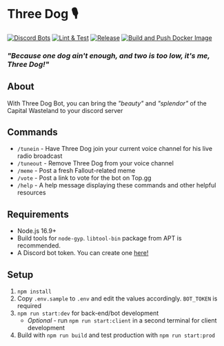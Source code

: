 # **Three Dog 🎙️**
[![Discord Bots](https://discordbots.org/api/widget/status/461602422192734228.svg)](https://discordbots.org/bot/461602422192734228) [![Lint & Test](https://github.com/Pragma8123/three-dog/actions/workflows/test.yml/badge.svg)](https://github.com/Pragma8123/three-dog/actions/workflows/test.yml) [![Release](https://github.com/Pragma8123/three-dog/actions/workflows/release.yml/badge.svg)](https://github.com/Pragma8123/three-dog/actions/workflows/release.yml) [![Build and Push Docker Image](https://github.com/Pragma8123/three-dog/actions/workflows/build_and_push.yml/badge.svg)](https://github.com/Pragma8123/three-dog/actions/workflows/build_and_push.yml)
### _"Because one dog ain't enough, and two is too low, it's me, Three Dog!"_

## About
With Three Dog Bot, you can bring the _"beauty"_ and _"splendor"_ of the Capital Wasteland to your discord server

## Commands
* `/tunein` - Have Three Dog join your current voice channel for his live radio broadcast
* `/tuneout` - Remove Three Dog from your voice channel
* `/meme` - Post a fresh Fallout-related meme
* `/vote` - Post a link to vote for the bot on Top.gg
* `/help` - A help message displaying these commands and other helpful resources

## Requirements
* Node.js 16.9+
* Build tools for `node-gyp`. `libtool-bin` package from APT is recommended.
* A Discord bot token. You can create one [here!](https://discord.com/developers/applications/)

## Setup
1. `npm install`
2. Copy `.env.sample` to `.env` and edit the values accordingly. `BOT_TOKEN` is required
3. `npm run start:dev` for back-end/bot development
   * _Optional_ - run `npm run start:client` in a second terminal for client development
4. Build with `npm run build` and test production with `npm run start:prod`
